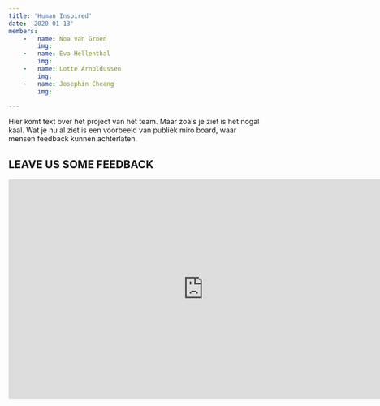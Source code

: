```yaml
---
title: 'Human Inspired'
date: '2020-01-13'
members:
    -   name: Noa van Groen
        img:
    -   name: Eva Hellenthal
        img:
    -   name: Lotte Arnoldussen
        img:
    -   name: Josephin Cheang
        img: 

---
```


Hier komt text over het project van het team. Maar zoals je ziet is het nogal kaal. Wat je nu al ziet is een voorbeeld van publiek miro board, waar mensen feedback kunnen achterlaten.

## LEAVE US SOME FEEDBACK

<iframe width="768" height="432" src="https://miro.com/app/live-embed/o9J_lZfXu4g=/?moveToViewport=-813,-457,1625,913" frameBorder="0" scrolling="no" allowFullScreen></iframe>


